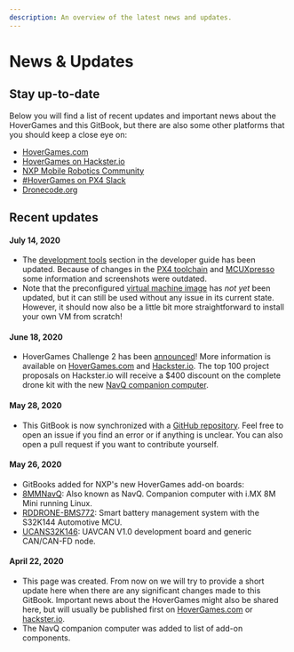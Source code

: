 ```yaml
---
description: An overview of the latest news and updates.
---
```


# News & Updates

## Stay up-to-date

Below you will find a list of recent updates and important news about the HoverGames and this GitBook, but there are also some other platforms that you should keep a close eye on:

* [HoverGames.com](https://www.hovergames.com/)
* [HoverGames on Hackster.io](https://www.hackster.io/contests/hovergames2)
* [NXP Mobile Robotics Community](https://community.nxp.com/community/mobilerobotics)
* [\#HoverGames on PX4 Slack](contact.md#px4-slack-and-discuss-forum)
* [Dronecode.org](https://www.dronecode.org/)

## Recent updates

#### July 14, 2020

* The [development tools](developerguide/tools/) section in the developer guide has been updated. Because of changes in the [PX4 toolchain](developerguide/tools/toolchain-installation.md) and [MCUXpresso](developerguide/tools/mcuxpresso.md) some information and screenshots were outdated. 
* Note that the preconfigured [virtual machine image](downloads.md#preconfigured-virtual-machine-image-with-development-tools) has _not yet_ been updated, but it can still be used without any issue in its current state. However, it should now also be a little bit more straightforward to install your own VM from scratch!

#### June 18, 2020

* HoverGames Challenge 2 has been [announced](https://media.nxp.com/news-releases/news-release-details/nxp-announces-hovergames-challenge-2-help-drones-help-others)! More information is available on [HoverGames.com](https://www.hovergames.com/) and [Hackster.io](https://www.hackster.io/contests/hovergames2). The top 100 project proposals on Hackster.io will receive a $400 discount on the complete drone kit with the new [NavQ companion computer](https://nxp.gitbook.io/8mmnavq/).

#### May 28, 2020

* This GitBook is now synchronized with a [GitHub repository](https://github.com/NXPHoverGames/GitBook-HoverGames). Feel free to open an issue if you find an error or if anything is unclear. You can also open a pull request if you want to contribute yourself.

#### May 26, 2020

*  GitBooks added for NXP's new HoverGames add-on boards: 
  * [8MMNavQ](https://nxp.gitbook.io/8mmnavq/): Also known as NavQ. Companion computer with i.MX 8M Mini running Linux. 
  * [RDDRONE-BMS772](https://nxp.gitbook.io/rddrone-bms772/): Smart battery management system with the S32K144 Automotive MCU.
  * [UCANS32K146](https://nxp.gitbook.io/ucans32k146/): UAVCAN V1.0 development board and generic CAN/CAN-FD node.

#### April 22, 2020

* This page was created. From now on we will try to provide a short update here when there are any significant changes made to this GitBook. Important news about the HoverGames might also be shared here, but will usually be published first on [HoverGames.com](https://www.hovergames.com/) or [hackster.io](https://www.hackster.io/contests/hovergames).
* The NavQ companion computer was added to list of add-on components.

## 



